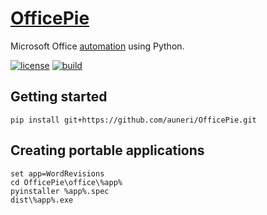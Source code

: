 # [OfficePie](https://www.urbandictionary.com/define.php?term=Office%20Pie)

Microsoft Office [automation](https://msdn.microsoft.com/en-us/VBA/office-shared-vba/articles/getting-started-with-vba-in-office) using Python.

[![license](https://img.shields.io/github/license/auneri/OfficePie.svg)](https://github.com/auneri/OfficePie/blob/main/LICENSE.md)
[![build](https://img.shields.io/github/actions/workflow/status/auneri/OfficePie/main.yml)](https://github.com/auneri/OfficePie/actions)

## Getting started

```batch
pip install git+https://github.com/auneri/OfficePie.git
```

## Creating portable applications

```batch
set app=WordRevisions
cd OfficePie\office\%app%
pyinstaller %app%.spec
dist\%app%.exe
```
